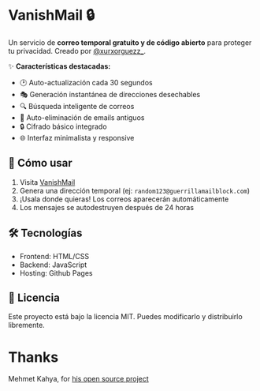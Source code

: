# VanishMail 🔒
Un servicio de **correo temporal gratuito y de código abierto** para proteger tu privacidad. Creado por [@xurxorguezz_](https://github.com/xurxorguezz).

✨ **Características destacadas:**
- 🕑 Auto-actualización cada 30 segundos
- 🎭 Generación instantánea de direcciones desechables
- 🔍 Búsqueda inteligente de correos
- 🧹 Auto-eliminación de emails antiguos
- 🔒 Cifrado básico integrado
- 🌐 Interfaz minimalista y responsive

## 🚀 Cómo usar
1. Visita [VanishMail](https://xurxorguezz.github.io/VanishMail)
2. Genera una dirección temporal (ej: `random123@guerrillamailblock.com`)
3. ¡Usala donde quieras! Los correos aparecerán automáticamente
4. Los mensajes se autodestruyen después de 24 horas

## 🛠️ Tecnologías
- Frontend: HTML/CSS
- Backend: JavaScript
- Hosting: Github Pages

## 📜 Licencia
Este proyecto está bajo la licencia MIT. Puedes modificarlo y distribuirlo libremente.

# Thanks

Mehmet Kahya, for [his open source project](https://github.com/mehmetkahya0/temp-mail)
